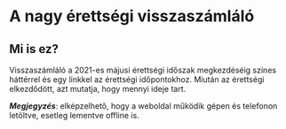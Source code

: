 # A nagy érettségi visszaszámláló
## Mi is ez?
Visszaszámláló a 2021-es májusi érettségi időszak megkezdéséig színes háttérrel és egy linkkel az érettségi időpontokhoz. Miután az érettségi elkezdődött, azt mutatja, hogy mennyi ideje tart.

***Megjegyzés***: elképzelhető, hogy a weboldal működik gépen és telefonon letöltve, esetleg lementve offline is.
